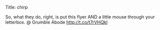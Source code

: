 Title: chirp

So, what they do, right, is put this flyer AND a little mouse through your letterbox. @ Grumble Abode <a href="http://t.co/t7rVHQkl">http://t.co/t7rVHQkl</a>

